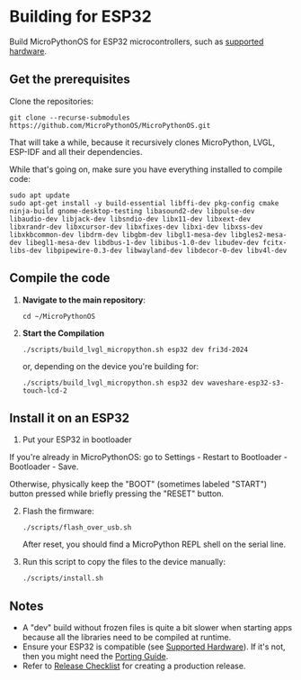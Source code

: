 # Building for ESP32

Build MicroPythonOS for ESP32 microcontrollers, such as [supported hardware](../getting-started/supported-hardware.md).

## Get the prerequisites

Clone the repositories:

```
git clone --recurse-submodules https://github.com/MicroPythonOS/MicroPythonOS.git
```

That will take a while, because it recursively clones MicroPython, LVGL, ESP-IDF and all their dependencies.

While that's going on, make sure you have everything installed to compile code:

```
sudo apt update
sudo apt-get install -y build-essential libffi-dev pkg-config cmake ninja-build gnome-desktop-testing libasound2-dev libpulse-dev libaudio-dev libjack-dev libsndio-dev libx11-dev libxext-dev libxrandr-dev libxcursor-dev libxfixes-dev libxi-dev libxss-dev libxkbcommon-dev libdrm-dev libgbm-dev libgl1-mesa-dev libgles2-mesa-dev libegl1-mesa-dev libdbus-1-dev libibus-1.0-dev libudev-dev fcitx-libs-dev libpipewire-0.3-dev libwayland-dev libdecor-0-dev libv4l-dev
```

## Compile the code

1. **Navigate to the main repository**:

    ```
    cd ~/MicroPythonOS
    ```

2. **Start the Compilation**

    ```
    ./scripts/build_lvgl_micropython.sh esp32 dev fri3d-2024
    ```

    or, depending on the device you're building for:

    ```
    ./scripts/build_lvgl_micropython.sh esp32 dev waveshare-esp32-s3-touch-lcd-2
    ```

## Install it on an ESP32

1. Put your ESP32 in bootloader

If you're already in MicroPythonOS: go to Settings - Restart to Bootloader - Bootloader - Save.

Otherwise, physically keep the "BOOT" (sometimes labeled "START") button pressed while briefly pressing the "RESET" button.

2. Flash the firmware:

    ```
    ./scripts/flash_over_usb.sh
    ```

    After reset, you should find a MicroPython REPL shell on the serial line.

3. Run this script to copy the files to the device manually:

    ```
    ./scripts/install.sh
    ```

## Notes

- A "dev" build without frozen files is quite a bit slower when starting apps because all the libraries need to be compiled at runtime.
- Ensure your ESP32 is compatible (see [Supported Hardware](../getting-started/supported-hardware.md)). If it's not, then you might need the [Porting Guide](../os-development/porting-guide.md).
- Refer to [Release Checklist](release-checklist.md) for creating a production release.
